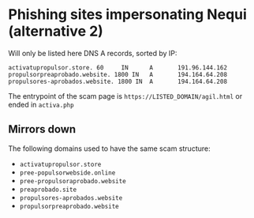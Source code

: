 # Phishing sites impersonating Nequi (alternative 2)

Will only be listed here DNS A records, sorted by IP:

```
activatupropulsor.store. 60     IN      A       191.96.144.162
propulsorpreaprobado.website. 1800 IN   A       194.164.64.208
propulsores-aprobados.website. 1800 IN  A       194.164.64.208
```

The entrypoint of the scam page is `https://LISTED_DOMAIN/agil.html` or ended in `activa.php`


## Mirrors down

The following domains used to have the same scam structure:

- `activatupropulsor.store`
- `pree-populsorwebside.online`
- `pree-propulsoraprobado.website`
- `preaprobado.site`
- `propulsores-aprobados.website`
- `propulsorpreaprobado.website`
